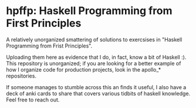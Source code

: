 # hpffp: Haskell Programming from First Principles
A relatively unorganized smattering of solutions to exercsises in "Haskell Programming from Frist Principles". 

Uploading them here as evidence that I do, in fact, know a bit of Haskell :). This repository is unorganized; if you are looking for a better example of how I organize code for production projects, look in the apollo_* repositories.

If someone manages to stumble across this an finds it useful, I also have a deck of anki cards to share that covers various tidbits of haskell knowledge. Feel free to reach out.
